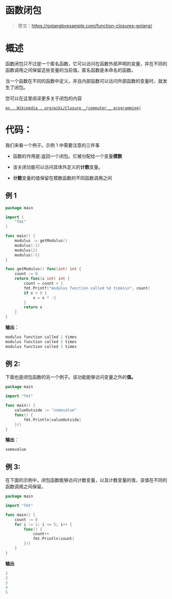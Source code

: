 # 函数闭包

> 原文：<https://golangbyexample.com/function-closures-golang/>

# **概述**

函数闭包只不过是一个匿名函数，它可以访问在函数外部声明的变量，并在不同的函数调用之间保留这些变量的当前值。匿名函数是未命名的函数。

当一个函数在不同的函数中定义，并且内部函数可以访问外部函数的变量时，就发生了闭包。

您可以在这里阅读更多关于闭包的内容

[`en . Wikipedia . org/wiki/Closure _(computer _ programming)`](https://en.wikipedia.org/wiki/Closure_(computer_programming))

# **代码**：

我们来看一个例子。示例 1 中需要注意的三件事

*   函数的作用是:返回一个闭包。它被分配给一个变量**模数**

*   该关闭功能可以访问其体外定义的**计数**变量。

*   **计数**变量的值保留在模数函数的不同函数调用之间

## **例 1**

```go
package main

import (
    "fmt"
)

func main() {
    modulus := getModulus()
    modulus(-1)
    modulus(2)
    modulus(-5)
}

func getModulus() func(int) int {
    count := 0
    return func(x int) int {
        count = count + 1
        fmt.Printf("modulus function called %d times\n", count)
        if x < 0 {
            x = x * -1
        }
        return x
    }
}
```

**输出**：

```go
modulus function called 1 times
modulus function called 2 times
modulus function called 3 times
```

## **例 2:**

下面也是闭包函数的另一个例子。该功能能够访问变量之外的**值。**

```go
package main

import "fmt"

func main() {
    valueOutside := "somevalue"
    func() {
        fmt.Println(valueOutside)
    }()
}
```

**输出**：

```go
somevalue
```

## **例 3:**

在下面的示例中，闭包函数能够访问计数变量，以及计数变量的值，该值在不同的函数调用之间保留。

```go
package main

import "fmt"

func main() {
    count := 0
    for i := 1; i <= 5; i++ {
        func() {
            count++
            fmt.Println(count)
        }()
    }
}
```

**输出**

```go
1
2
3
4
5
```